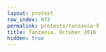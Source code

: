 ```yaml
---
layout: protest
row_index: 973
permalink: protests/tanzania-9
title: Tanzania, October 2016
hidden: true
---
```


